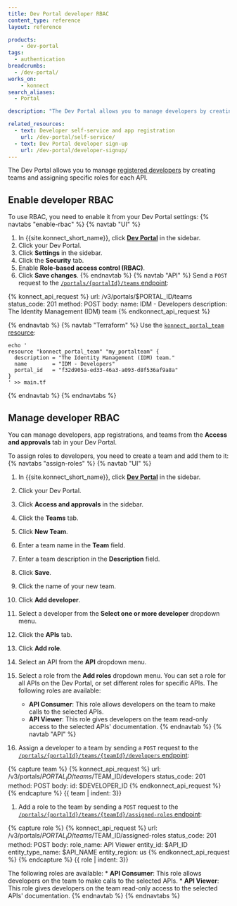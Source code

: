 ```yaml
---
title: Dev Portal developer RBAC
content_type: reference
layout: reference

products:
    - dev-portal
tags:
  - authentication
breadcrumbs:
  - /dev-portal/
works_on:
    - konnect
search_aliases:
  - Portal

description: "The Dev Portal allows you to manage developers by creating teams and assigning specific roles for each API."

related_resources:
  - text: Developer self-service and app registration
    url: /dev-portal/self-service/
  - text: Dev Portal developer sign-up
    url: /dev-portal/developer-signup/
---
```


The Dev Portal allows you to manage [registered developers](/dev-portal/developer-signup/) by creating teams and assigning specific roles for each API.

## Enable developer RBAC

To use RBAC, you need to enable it from your Dev Portal settings:
{% navtabs "enable-rbac" %}
{% navtab "UI" %}
1. In {{site.konnect_short_name}}, click [**Dev Portal**](https://cloud.konghq.com/portals/) in the sidebar.
1. Click your Dev Portal.
1. Click **Settings** in the sidebar.
1. Click the **Security** tab.
1. Enable **Role-based access control (RBAC)**.
1. Click **Save changes**.
{% endnavtab %}
{% navtab "API" %}
Send a `POST` request to the [`/portals/{portalId}/teams` endpoint](/api/konnect/portal-management/v3/#/operations/create-portal-team):
<!--vale off-->
{% konnect_api_request %}
url: /v3/portals/$PORTAL_ID/teams
status_code: 201
method: POST
body:
    name: IDM - Developers
    description: The Identity Management (IDM) team
{% endkonnect_api_request %}
<!--vale on-->
{% endnavtab %}
{% navtab "Terraform" %}
Use the [`konnect_portal_team` resource](https://github.com/Kong/terraform-provider-konnect/blob/main/examples/resources/konnect_portal_team.tf):
```hcl
echo '
resource "konnect_portal_team" "my_portalteam" {
  description = "The Identity Management (IDM) team."
  name        = "IDM - Developers"
  portal_id   = "f32d905a-ed33-46a3-a093-d8f536af9a8a"
}
' >> main.tf
```
{% endnavtab %}
{% endnavtabs %}

## Manage developer RBAC

You can manage developers, app registrations, and teams from the **Access and approvals** tab in your Dev Portal.

To assign roles to developers, you need to create a team and add them to it:
{% navtabs "assign-roles" %}
{% navtab "UI" %}
1. In {{site.konnect_short_name}}, click [**Dev Portal**](https://cloud.konghq.com/portals/) in the sidebar.
1. Click your Dev Portal.
1. Click **Access and approvals** in the sidebar.
1. Click the **Teams** tab.
1. Click **New Team**.
1. Enter a team name in the **Team** field.
1. Enter a team description in the **Description** field.
1. Click **Save**.
1. Click the name of your new team.
1. Click **Add developer**.
1. Select a developer from the **Select one or more developer** dropdown menu.
1. Click the **APIs** tab.
1. Click **Add role**.
1. Select an API from the **API** dropdown menu.
1. Select a role from the **Add roles** dropdown menu. 
   You can set a role for all APIs on the Dev Portal, or set different roles for specific APIs. The following roles are available:
  
   * **API Consumer**: This role allows developers on the team to make calls to the selected APIs.
   * **API Viewer**: This role gives developers on the team read-only access to the selected APIs' documentation.
{% endnavtab %}
{% navtab "API" %}
1. Assign a developer to a team by sending a `POST` request to the [`/portals/{portalId}/teams/{teamId}/developers` endpoint](/api/konnect/portal-management/v3/#/operations/add-developer-to-portal-team):
<!--vale off-->
{% capture team %}
{% konnect_api_request %}
url: /v3/portals/$PORTAL_ID/teams/$TEAM_ID/developers
status_code: 201
method: POST
body:
    id: $DEVELOPER_ID
{% endkonnect_api_request %}
{% endcapture %}
{{ team | indent: 3}}
<!--vale on-->

1. Add a role to the team by sending a `POST` request to the [`/portals/{portalId}/teams/{teamId}/assigned-roles` endpoint](/api/konnect/portal-management/v3/#/operations/assign-role-to-portal-teams):
<!--vale off-->
{% capture role %}
{% konnect_api_request %}
url: /v3/portals/$PORTAL_ID/teams/$TEAM_ID/assigned-roles
status_code: 201
method: POST
body:
   role_name: API Viewer
   entity_id: $API_ID
   entity_type_name: $API_NAME
   entity_region: us
{% endkonnect_api_request %}
{% endcapture %}
{{ role | indent: 3}}
<!--vale on-->
   The following roles are available:
      * **API Consumer**: This role allows developers on the team to make calls to the selected APIs.
      * **API Viewer**: This role gives developers on the team read-only access to the selected APIs' documentation.
{% endnavtab %}
{% endnavtabs %}